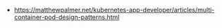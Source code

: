 - https://matthewpalmer.net/kubernetes-app-developer/articles/multi-container-pod-design-patterns.html
